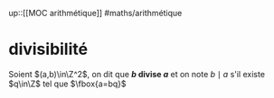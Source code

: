 up::[[MOC arithmétique]]
#maths/arithmétique 
# divisibilité
Soient $(a,b)\in\Z^2$, on dit que **$b$ divise $a$** et on note $b\mid a$ s'il existe $q\in\Z$ tel que $\fbox{a=bq}$
